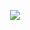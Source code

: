 <p align="center">
  <img src="https://user-images.githubusercontent.com/29161223/140897299-219f60f7-59ac-47e7-ab85-adb06e7ecbd6.gif">
</p>

   
<!--   ![homer](https://user-images.githubusercontent.com/29161223/140896740-5f86c908-5b9e-4d5b-be89-16591c9823e7.gif)-->

<!--
**0xcapp3/0xcapp3** is a ✨ _special_ ✨ repository because its `README.md` (this file) appears on your GitHub profile.

Here are some ideas to get you started:

- 🔭 I’m currently working on ...
- 🌱 I’m currently learning ...
- 👯 I’m looking to collaborate on ...
- 🤔 I’m looking for help with ...
- 💬 Ask me about ...
- 📫 How to reach me: ...
- 😄 Pronouns: ...
- ⚡ Fun fact: ...
-->
